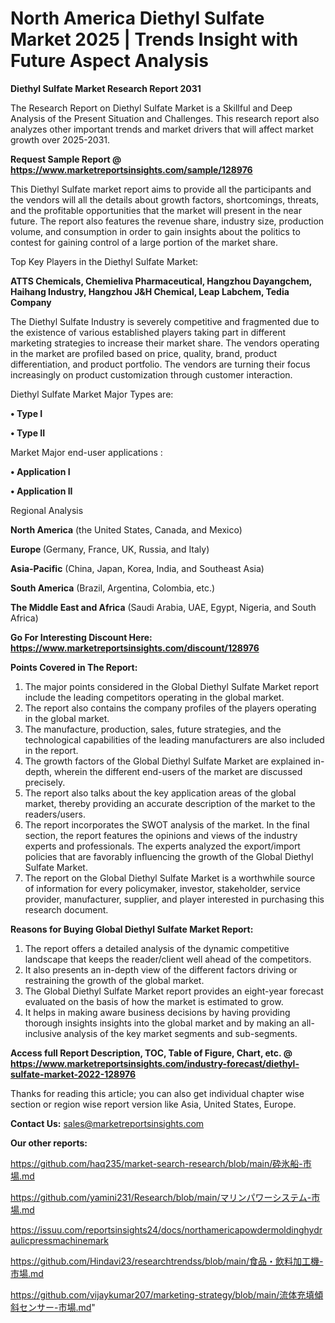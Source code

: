 # North America Diethyl Sulfate Market 2025 | Trends Insight with Future Aspect Analysis

<strong>Diethyl Sulfate Market Research Report 2031</strong>

The Research Report on Diethyl Sulfate Market is a Skillful and Deep Analysis of the Present Situation and Challenges. This research report also analyzes other important trends and market drivers that will affect market growth over 2025-2031.

<strong>Request Sample Report @ <a href=https://www.marketreportsinsights.com/sample/128976>https://www.marketreportsinsights.com/sample/128976</a></strong>

This Diethyl Sulfate market report aims to provide all the participants and the vendors will all the details about growth factors, shortcomings, threats, and the profitable opportunities that the market will present in the near future. The report also features the revenue share, industry size, production volume, and consumption in order to gain insights about the politics to contest for gaining control of a large portion of the market share.

Top Key Players in the Diethyl Sulfate Market:

<strong>ATTS Chemicals, Chemieliva Pharmaceutical, Hangzhou Dayangchem, Haihang Industry, Hangzhou J&H Chemical, Leap Labchem, Tedia Company</strong>

The Diethyl Sulfate Industry is severely competitive and fragmented due to the existence of various established players taking part in different marketing strategies to increase their market share. The vendors operating in the market are profiled based on price, quality, brand, product differentiation, and product portfolio. The vendors are turning their focus increasingly on product customization through customer interaction.

Diethyl Sulfate Market Major Types are:

<strong>• Type I

• Type II</strong>

Market Major end-user applications :

<strong>• Application I

• Application II</strong>

Regional Analysis

</u><strong><b>North America</b></strong> (the United States, Canada, and Mexico)

<strong><b>Europe </b></strong>(Germany, France, UK, Russia, and Italy)

<strong><b>Asia-Pacific</b></strong> (China, Japan, Korea, India, and Southeast Asia)

<strong><b>South America</b></strong> (Brazil, Argentina, Colombia, etc.)

<strong><b>The Middle East and Africa</b></strong> (Saudi Arabia, UAE, Egypt, Nigeria, and South Africa)

<strong>Go For Interesting Discount Here: <a href=https://www.marketreportsinsights.com/discount/128976>https://www.marketreportsinsights.com/discount/128976</a></strong>

<strong>Points Covered in The Report:</strong>
<ol>
  <li>The major points considered in the Global Diethyl Sulfate Market report include the leading competitors operating in the global market.</li>
  <li>The report also contains the company profiles of the players operating in the global market.</li>
  <li>The manufacture, production, sales, future strategies, and the technological capabilities of the leading manufacturers are also included in the report.</li>
  <li>The growth factors of the Global Diethyl Sulfate Market are explained in-depth, wherein the different end-users of the market are discussed precisely.</li>
  <li>The report also talks about the key application areas of the global market, thereby providing an accurate description of the market to the readers/users.</li>
  <li>The report incorporates the SWOT analysis of the market. In the final section, the report features the opinions and views of the industry experts and professionals. The experts analyzed the export/import policies that are favorably influencing the growth of the Global Diethyl Sulfate Market.</li>
  <li>The report on the Global Diethyl Sulfate Market is a worthwhile source of information for every policymaker, investor, stakeholder, service provider, manufacturer, supplier, and player interested in purchasing this research document.</li>
</ol>
<strong>Reasons for Buying Global Diethyl Sulfate Market Report:</strong>

<ol>
  <li>The report offers a detailed analysis of the dynamic competitive landscape that keeps the reader/client well ahead of the competitors.</li>
  <li>It also presents an in-depth view of the different factors driving or restraining the growth of the global market.</li>
  <li>The Global Diethyl Sulfate Market report provides an eight-year forecast evaluated on the basis of how the market is estimated to grow.</li>
  <li>It helps in making aware business decisions by having providing thorough insights insights into the global market and by making an all-inclusive analysis of the key market segments and sub-segments.</li>
</ol>
<strong>Access full Report Description, TOC, Table of Figure, Chart, etc. @ <a href=https://www.marketreportsinsights.com/industry-forecast/diethyl-sulfate-market-2022-128976>https://www.marketreportsinsights.com/industry-forecast/diethyl-sulfate-market-2022-128976</a></strong>


Thanks for reading this article; you can also get individual chapter wise section or region wise report version like Asia, United States, Europe.

<strong>Contact Us:</strong>
sales@marketreportsinsights.com

<strong>Our other reports:</strong>

<a href=https://github.com/haq235/market-search-research/blob/main/砕氷船-市場.md>https://github.com/haq235/market-search-research/blob/main/砕氷船-市場.md</a>

<a href=https://github.com/yamini231/Research/blob/main/マリンパワーシステム-市場.md>https://github.com/yamini231/Research/blob/main/マリンパワーシステム-市場.md</a>

<a href=https://issuu.com/reportsinsights24/docs/northamericapowdermoldinghydraulicpressmachinemark>https://issuu.com/reportsinsights24/docs/northamericapowdermoldinghydraulicpressmachinemark</a>

<a href=https://github.com/Hindavi23/researchtrendss/blob/main/食品・飲料加工機-市場.md>https://github.com/Hindavi23/researchtrendss/blob/main/食品・飲料加工機-市場.md</a>

<a href=https://github.com/vijaykumar207/marketing-strategy/blob/main/流体充填傾斜センサー-市場.md>https://github.com/vijaykumar207/marketing-strategy/blob/main/流体充填傾斜センサー-市場.md</a>"
